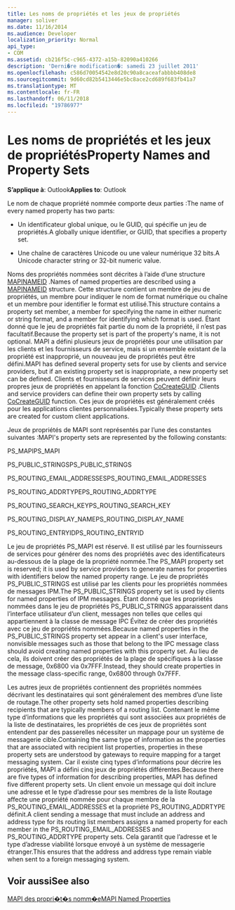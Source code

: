 ```yaml
---
title: Les noms de propriétés et les jeux de propriétés
manager: soliver
ms.date: 11/16/2014
ms.audience: Developer
localization_priority: Normal
api_type:
- COM
ms.assetid: cb216f5c-c965-4372-a15b-82090a410266
description: 'Derni�re modification�: samedi 23 juillet 2011'
ms.openlocfilehash: c586d70054542e8d20c90a8caceafabbbb408de8
ms.sourcegitcommit: 9d60cd82b5413446e5bc8ace2cd689f683fb41a7
ms.translationtype: MT
ms.contentlocale: fr-FR
ms.lasthandoff: 06/11/2018
ms.locfileid: "19786977"
---
```

# <a name="property-names-and-property-sets"></a><span data-ttu-id="020a4-103">Les noms de propriétés et les jeux de propriétés</span><span class="sxs-lookup"><span data-stu-id="020a4-103">Property Names and Property Sets</span></span>

  
  
<span data-ttu-id="020a4-104">**S’applique à**: Outlook</span><span class="sxs-lookup"><span data-stu-id="020a4-104">**Applies to**: Outlook</span></span> 
  
<span data-ttu-id="020a4-105">Le nom de chaque propriété nommée comporte deux parties :</span><span class="sxs-lookup"><span data-stu-id="020a4-105">The name of every named property has two parts:</span></span>
  
- <span data-ttu-id="020a4-106">Un identificateur global unique, ou le GUID, qui spécifie un jeu de propriétés.</span><span class="sxs-lookup"><span data-stu-id="020a4-106">A globally unique identifier, or GUID, that specifies a property set.</span></span>
    
- <span data-ttu-id="020a4-107">Une chaîne de caractères Unicode ou une valeur numérique 32 bits.</span><span class="sxs-lookup"><span data-stu-id="020a4-107">A Unicode character string or 32-bit numeric value.</span></span> 
    
<span data-ttu-id="020a4-108">Noms des propriétés nommées sont décrites à l’aide d’une structure [MAPINAMEID](mapinameid.md) .</span><span class="sxs-lookup"><span data-stu-id="020a4-108">Names of named properties are described using a [MAPINAMEID](mapinameid.md) structure.</span></span> <span data-ttu-id="020a4-109">Cette structure contient un membre de jeu de propriétés, un membre pour indiquer le nom de format numérique ou chaîne et un membre pour identifier le format est utilisé.</span><span class="sxs-lookup"><span data-stu-id="020a4-109">This structure contains a property set member, a member for specifying the name in either numeric or string format, and a member for identifying which format is used.</span></span> <span data-ttu-id="020a4-110">Étant donné que le jeu de propriétés fait partie du nom de la propriété, il n’est pas facultatif.</span><span class="sxs-lookup"><span data-stu-id="020a4-110">Because the property set is part of the property's name, it is not optional.</span></span> <span data-ttu-id="020a4-111">MAPI a défini plusieurs jeux de propriétés pour une utilisation par les clients et les fournisseurs de service, mais si un ensemble existant de la propriété est inapproprié, un nouveau jeu de propriétés peut être défini.</span><span class="sxs-lookup"><span data-stu-id="020a4-111">MAPI has defined several property sets for use by clients and service providers, but if an existing property set is inappropriate, a new property set can be defined.</span></span> <span data-ttu-id="020a4-112">Clients et fournisseurs de services peuvent définir leurs propres jeux de propriétés en appelant la fonction [CoCreateGUID](http://msdn.microsoft.com/fr-fr/library/ms688568.aspx) .</span><span class="sxs-lookup"><span data-stu-id="020a4-112">Clients and service providers can define their own property sets by calling [CoCreateGUID](http://msdn.microsoft.com/fr-fr/library/ms688568.aspx) function.</span></span> <span data-ttu-id="020a4-113">Ces jeux de propriétés est généralement créés pour les applications clientes personnalisées.</span><span class="sxs-lookup"><span data-stu-id="020a4-113">Typically these property sets are created for custom client applications.</span></span> 
  
<span data-ttu-id="020a4-114">Jeux de propriétés de MAPI sont représentés par l’une des constantes suivantes :</span><span class="sxs-lookup"><span data-stu-id="020a4-114">MAPI's property sets are represented by the following constants:</span></span>
  
<span data-ttu-id="020a4-115">PS_MAPI</span><span class="sxs-lookup"><span data-stu-id="020a4-115">PS_MAPI</span></span>
  
<span data-ttu-id="020a4-116">PS_PUBLIC_STRINGS</span><span class="sxs-lookup"><span data-stu-id="020a4-116">PS_PUBLIC_STRINGS</span></span>
  
<span data-ttu-id="020a4-117">PS_ROUTING_EMAIL_ADDRESSES</span><span class="sxs-lookup"><span data-stu-id="020a4-117">PS_ROUTING_EMAIL_ADDRESSES</span></span>
  
<span data-ttu-id="020a4-118">PS_ROUTING_ADDRTYPE</span><span class="sxs-lookup"><span data-stu-id="020a4-118">PS_ROUTING_ADDRTYPE</span></span>
  
<span data-ttu-id="020a4-119">PS_ROUTING_SEARCH_KEY</span><span class="sxs-lookup"><span data-stu-id="020a4-119">PS_ROUTING_SEARCH_KEY</span></span>
  
<span data-ttu-id="020a4-120">PS_ROUTING_DISPLAY_NAME</span><span class="sxs-lookup"><span data-stu-id="020a4-120">PS_ROUTING_DISPLAY_NAME</span></span>
  
<span data-ttu-id="020a4-121">PS_ROUTING_ENTRYID</span><span class="sxs-lookup"><span data-stu-id="020a4-121">PS_ROUTING_ENTRYID</span></span>
  
<span data-ttu-id="020a4-122">Le jeu de propriétés PS_MAPI est réservé. Il est utilisé par les fournisseurs de services pour générer des noms des propriétés avec des identificateurs au-dessous de la plage de la propriété nommée.</span><span class="sxs-lookup"><span data-stu-id="020a4-122">The PS_MAPI property set is reserved; it is used by service providers to generate names for properties with identifiers below the named property range.</span></span> <span data-ttu-id="020a4-123">Le jeu de propriétés PS_PUBLIC_STRINGS est utilisé par les clients pour les propriétés nommées de messages IPM.</span><span class="sxs-lookup"><span data-stu-id="020a4-123">The PS_PUBLIC_STRINGS property set is used by clients for named properties of IPM messages.</span></span> <span data-ttu-id="020a4-124">Étant donné que les propriétés nommées dans le jeu de propriétés PS_PUBLIC_STRINGS apparaissent dans l’interface utilisateur d’un client, messages non telles que celles qui appartiennent à la classe de message IPC Évitez de créer des propriétés avec ce jeu de propriétés nommées.</span><span class="sxs-lookup"><span data-stu-id="020a4-124">Because named properties in the PS_PUBLIC_STRINGS property set appear in a client's user interface, nonvisible messages such as those that belong to the IPC message class should avoid creating named properties with this property set.</span></span> <span data-ttu-id="020a4-125">Au lieu de cela, ils doivent créer des propriétés de la plage de spécifiques à la classe de message, 0x6800 via 0x7FFF.</span><span class="sxs-lookup"><span data-stu-id="020a4-125">Instead, they should create properties in the message class-specific range, 0x6800 through 0x7FFF.</span></span>
  
<span data-ttu-id="020a4-126">Les autres jeux de propriétés contiennent des propriétés nommées décrivant les destinataires qui sont généralement des membres d’une liste de routage.</span><span class="sxs-lookup"><span data-stu-id="020a4-126">The other property sets hold named properties describing recipients that are typically members of a routing list.</span></span> <span data-ttu-id="020a4-127">Contenant le même type d’informations que les propriétés qui sont associées aux propriétés de la liste de destinataires, les propriétés de ces jeux de propriétés sont entendent par des passerelles nécessiter un mappage pour un système de messagerie cible.</span><span class="sxs-lookup"><span data-stu-id="020a4-127">Containing the same type of information as the properties that are associated with recipient list properties, properties in these property sets are understood by gateways to require mapping for a target messaging system.</span></span> <span data-ttu-id="020a4-128">Car il existe cinq types d’informations pour décrire les propriétés, MAPI a défini cinq jeux de propriétés différentes.</span><span class="sxs-lookup"><span data-stu-id="020a4-128">Because there are five types of information for describing properties, MAPI has defined five different property sets.</span></span> <span data-ttu-id="020a4-129">Un client envoie un message qui doit inclure une adresse et le type d’adresse pour ses membres de la liste Routage affecte une propriété nommée pour chaque membre de la PS_ROUTING_EMAIL_ADDRESSES et la propriété PS_ROUTING_ADDRTYPE définit.</span><span class="sxs-lookup"><span data-stu-id="020a4-129">A client sending a message that must include an address and address type for its routing list members assigns a named property for each member in the PS_ROUTING_EMAIL_ADDRESSES and PS_ROUTING_ADDRTYPE property sets.</span></span> <span data-ttu-id="020a4-130">Cela garantit que l’adresse et le type d’adresse viabilité lorsque envoyé à un système de messagerie étranger.</span><span class="sxs-lookup"><span data-stu-id="020a4-130">This ensures that the address and address type remain viable when sent to a foreign messaging system.</span></span>
  
## <a name="see-also"></a><span data-ttu-id="020a4-131">Voir aussi</span><span class="sxs-lookup"><span data-stu-id="020a4-131">See also</span></span>



[<span data-ttu-id="020a4-132">MAPI des propri�t�s nomm�e</span><span class="sxs-lookup"><span data-stu-id="020a4-132">MAPI Named Properties</span></span>](mapi-named-properties.md)

